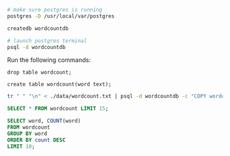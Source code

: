 ```bash
# make sure postgres is running
postgres -D /usr/local/var/postgres

createdb wordcountdb

# launch postgres terminal
psql -d wordcountdb
```

Run the following commands:

```
drop table wordcount;

create table wordcount(word text);
```

```bash
tr " " "\n" < ./data/wordcount.txt | psql -d wordcountdb -c "COPY wordcount FROM stdin (delimiter ' ');"
```

```sql
SELECT * FROM wordcount LIMIT 15;
```

```sql
SELECT word, COUNT(word) 
FROM wordcount 
GROUP BY word 
ORDER BY count DESC 
LIMIT 10;
```